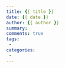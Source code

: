 ```yaml
---
title: {{ title }}
date: {{ date }}
author: {{ author }}
summary: 
comments: true
tags:
 - 
categories:
 - 
---
```

